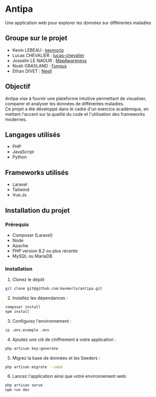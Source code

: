# Antipa
Une application web pour explorer les données sur différentes maladies

## Groupe sur le projet
- Kevin LEBEAU : [kevmorlo](https://github.com/kevmorlo)
- Lucas CHEVALIER : [lucas-chevalier](https://github.com/lucas-chevalier)
- Josselin LE NAOUR : [MapAwareness](https://github.com/MapAwareness)
- Noah GRASLAND : [Fungus](https://github.com/Fungus21)
- Ethan DIVET : [Neell](https://github.com/Neell0)

## Objectif

Antipa vise à fournir une plateforme intuitive permettant de visualiser, comparer et analyser les données de différentes maladies.  
Ce projet a été développé dans le cadre d'un exercice académique, en mettant l'accent sur la qualité du code et l'utilisation des frameworks modernes.

## Langages utilisés
- PHP
- JavaScript
- Python

## Frameworks utilisés
- Laravel
- Tailwind
- Vue.Js

## Installation du projet

### Prérequis
- Composer (Laravel)
- Node
- Apache
- PHP version 8.2 ou plus récente
- MySQL ou MariaDB

### Installation
1. Clonez le dépôt
```bash
git clone git@github.com:kevmorlo/antipa.git
```
2. Installez les dépendances :
```bash
composer install
npm install
```
3. Configurez l'environnement :
```bash
cp .env.example .env
```
4. Ajoutez une clé de chiffrement à votre application :
```bash
php artisan key:generate
```
5. Migrez la base de données et les Seeders :
```bash
php artisan migrate --seed
```
6. Lancez l'application ainsi que votre environnement web:
```bash
php artisan serve
npm run dev
```

